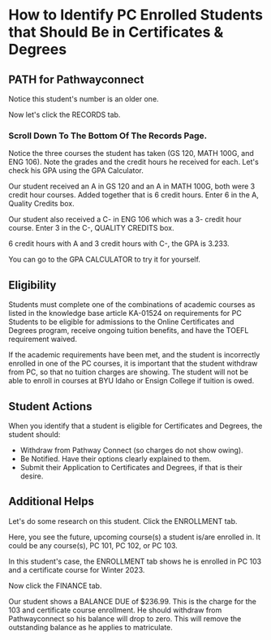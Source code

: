 # How to Identify PC Enrolled Students that Should Be in Certificates & Degrees

## PATH for Pathwayconnect

Notice this student's number is an older one.

Now let's click the RECORDS tab.

### Scroll Down To The Bottom Of The Records Page.

Notice the three courses the student has taken (GS 120, MATH 100G, and ENG 106).
Note the grades and the credit hours he received for each. Let's check his GPA
using the GPA Calculator.

Our student received an A in GS 120 and an A in MATH 100G, both were 3 credit
hour courses. Added together that is 6 credit hours. Enter 6 in the A, Quality
Credits box.

Our student also received a C- in ENG 106 which was a 3- credit hour course.
Enter 3 in the C-, QUALITY CREDITS box.

6 credit hours with A and 3 credit hours with C-, the GPA is 3.233.

You can go to the GPA CALCULATOR to try it for yourself.

## Eligibility

Students must complete one of the combinations of academic courses as listed in
the knowledge base article KA-01524 on requirements for PC Students to be
eligible for admissions to the Online Certificates and Degrees program, receive
ongoing tuition benefits, and have the TOEFL requirement waived.

If the academic requirements have been met, and the student is incorrectly
enrolled in one of the PC courses, it is important that the student withdraw
from PC, so that no tuition charges are showing. The student will not be able to
enroll in courses at BYU Idaho or Ensign College if tuition is owed.

## Student Actions

When you identify that a student is eligible for Certificates and Degrees, the
student should:
- Withdraw from Pathway Connect (so charges do not show owing).
- Be Notified. Have their options clearly explained to them.
- Submit their Application to Certificates and Degrees, if that is their desire.

## Additional Helps

Let's do some research on this student. Click the ENROLLMENT tab.

Here, you see the future, upcoming course(s) a student is/are enrolled in. It
could be any course(s), PC 101, PC 102, or PC 103.

In this student's case, the ENROLLMENT tab shows he is enrolled in PC 103 and a
certificate course for Winter 2023.

Now click the FINANCE tab.

Our student shows a BALANCE DUE of $236.99. This is the charge for the 103 and
certificate course enrollment. He should withdraw from Pathwayconnect so his
balance will drop to zero. This will remove the outstanding balance as he
applies to matriculate.

